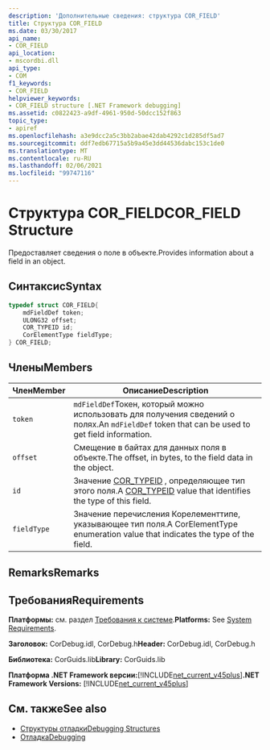 ```yaml
---
description: 'Дополнительные сведения: структура COR_FIELD'
title: Структура COR_FIELD
ms.date: 03/30/2017
api_name:
- COR_FIELD
api_location:
- mscordbi.dll
api_type:
- COM
f1_keywords:
- COR_FIELD
helpviewer_keywords:
- COR_FIELD structure [.NET Framework debugging]
ms.assetid: c0822423-a9df-4961-950d-50dcc152f863
topic_type:
- apiref
ms.openlocfilehash: a3e9dcc2a5c3bb2abae42dab4292c1d285df5ad7
ms.sourcegitcommit: ddf7edb67715a5b9a45e3dd44536dabc153c1de0
ms.translationtype: MT
ms.contentlocale: ru-RU
ms.lasthandoff: 02/06/2021
ms.locfileid: "99747116"
---
```

# <a name="cor_field-structure"></a><span data-ttu-id="e8a50-103">Структура COR_FIELD</span><span class="sxs-lookup"><span data-stu-id="e8a50-103">COR_FIELD Structure</span></span>

<span data-ttu-id="e8a50-104">Предоставляет сведения о поле в объекте.</span><span class="sxs-lookup"><span data-stu-id="e8a50-104">Provides information about a field in an object.</span></span>  
  
## <a name="syntax"></a><span data-ttu-id="e8a50-105">Синтаксис</span><span class="sxs-lookup"><span data-stu-id="e8a50-105">Syntax</span></span>  
  
```cpp  
typedef struct COR_FIELD{  
    mdFieldDef token;  
    ULONG32 offset;  
    COR_TYPEID id;  
    CorElementType fieldType;  
} COR_FIELD;  
```  
  
## <a name="members"></a><span data-ttu-id="e8a50-106">Члены</span><span class="sxs-lookup"><span data-stu-id="e8a50-106">Members</span></span>  
  
|<span data-ttu-id="e8a50-107">Член</span><span class="sxs-lookup"><span data-stu-id="e8a50-107">Member</span></span>|<span data-ttu-id="e8a50-108">Описание</span><span class="sxs-lookup"><span data-stu-id="e8a50-108">Description</span></span>|  
|------------|-----------------|  
|`token`|<span data-ttu-id="e8a50-109">`mdFieldDef`Токен, который можно использовать для получения сведений о полях.</span><span class="sxs-lookup"><span data-stu-id="e8a50-109">An `mdFieldDef` token that can be used to get field information.</span></span>|  
|`offset`|<span data-ttu-id="e8a50-110">Смещение в байтах для данных поля в объекте.</span><span class="sxs-lookup"><span data-stu-id="e8a50-110">The offset, in bytes, to the field data in the object.</span></span>|  
|`id`|<span data-ttu-id="e8a50-111">Значение [COR_TYPEID](cor-typeid-structure.md) , определяющее тип этого поля.</span><span class="sxs-lookup"><span data-stu-id="e8a50-111">A [COR_TYPEID](cor-typeid-structure.md) value that identifies the type of this field.</span></span>|  
|`fieldType`|<span data-ttu-id="e8a50-112">Значение перечисления Корелементтипе, указывающее тип поля.</span><span class="sxs-lookup"><span data-stu-id="e8a50-112">A CorElementType enumeration value that indicates the type of the field.</span></span>|  
  
## <a name="remarks"></a><span data-ttu-id="e8a50-113">Remarks</span><span class="sxs-lookup"><span data-stu-id="e8a50-113">Remarks</span></span>  
  
## <a name="requirements"></a><span data-ttu-id="e8a50-114">Требования</span><span class="sxs-lookup"><span data-stu-id="e8a50-114">Requirements</span></span>  

 <span data-ttu-id="e8a50-115">**Платформы:** см. раздел [Требования к системе](../../get-started/system-requirements.md).</span><span class="sxs-lookup"><span data-stu-id="e8a50-115">**Platforms:** See [System Requirements](../../get-started/system-requirements.md).</span></span>  
  
 <span data-ttu-id="e8a50-116">**Заголовок:** CorDebug.idl, CorDebug.h</span><span class="sxs-lookup"><span data-stu-id="e8a50-116">**Header:** CorDebug.idl, CorDebug.h</span></span>  
  
 <span data-ttu-id="e8a50-117">**Библиотека:** CorGuids.lib</span><span class="sxs-lookup"><span data-stu-id="e8a50-117">**Library:** CorGuids.lib</span></span>  
  
 <span data-ttu-id="e8a50-118">**Платформа .NET Framework версии:**[!INCLUDE[net_current_v45plus](../../../../includes/net-current-v45plus-md.md)]</span><span class="sxs-lookup"><span data-stu-id="e8a50-118">**.NET Framework Versions:** [!INCLUDE[net_current_v45plus](../../../../includes/net-current-v45plus-md.md)]</span></span>  
  
## <a name="see-also"></a><span data-ttu-id="e8a50-119">См. также</span><span class="sxs-lookup"><span data-stu-id="e8a50-119">See also</span></span>

- [<span data-ttu-id="e8a50-120">Структуры отладки</span><span class="sxs-lookup"><span data-stu-id="e8a50-120">Debugging Structures</span></span>](debugging-structures.md)
- [<span data-ttu-id="e8a50-121">Отладка</span><span class="sxs-lookup"><span data-stu-id="e8a50-121">Debugging</span></span>](index.md)

